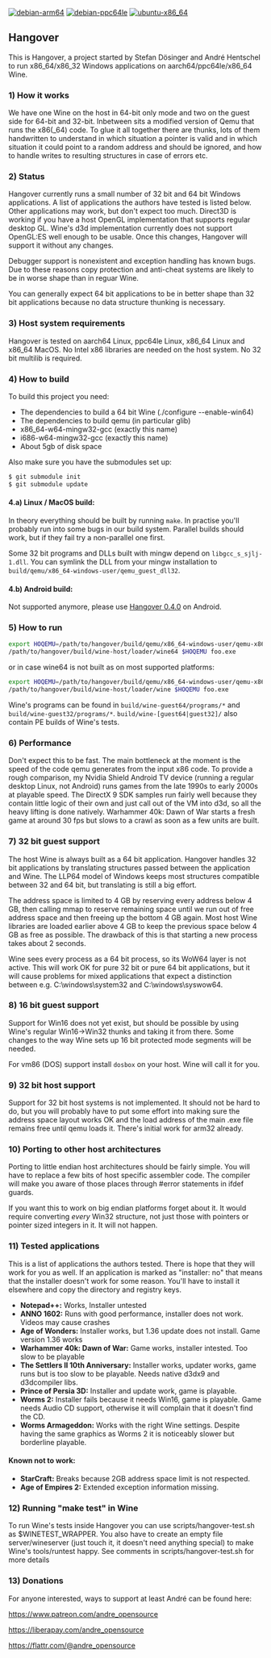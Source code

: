 [![debian-arm64](https://github.com/AndreRH/hangover/workflows/debian-arm64/badge.svg)](https://github.com/AndreRH/hangover/actions?query=workflow%3Adebian-arm64)
[![debian-ppc64le](https://github.com/AndreRH/hangover/workflows/debian-ppc64le/badge.svg)](https://github.com/AndreRH/hangover/actions?query=workflow%3Adebian-ppc64le)
[![ubuntu-x86_64](https://github.com/AndreRH/hangover/workflows/ubuntu-x86_64/badge.svg)](https://github.com/AndreRH/hangover/actions?query=workflow%3Aubuntu-x86_64)

## Hangover
This is Hangover, a project started by Stefan Dösinger and André Hentschel to run
x86_64/x86_32 Windows applications on aarch64/ppc64le/x86_64 Wine.

### 1) How it works
We have one Wine on the host in 64-bit only mode and two on the guest side for 64-bit and 32-bit.
Inbetween sits a modified version of Qemu that runs the x86(_64) code.
To glue it all together there are thunks, lots of them handwritten to understand in which situation
a pointer is valid and in which situation it could point to a random address and should be ignored,
and how to handle writes to resulting structures in case of errors etc.

### 2) Status
Hangover currently runs a small number of 32 bit and 64 bit Windows applications.
A list of applications the authors have tested is listed below. Other applications may work,
but don't expect too much. Direct3D is working if you have a host OpenGL implementation that
supports regular desktop GL. Wine's d3d implementation currently does not support OpenGL:ES well
enough to be usable. Once this changes, Hangover will support it without any changes.

Debugger support is nonexistent and exception handling has known bugs.
Due to these reasons copy protection and anti-cheat systems are likely
to be in worse shape than in reguar Wine.

You can generally expect 64 bit applications to be in better shape than 32 bit
applications because no data structure thunking is necessary.

### 3) Host system requirements
Hangover is tested on aarch64 Linux, ppc64le Linux, x86_64 Linux and x86_64 MacOS.
No Intel x86 libraries are needed on the host system. No 32 bit multilib is required.

### 4) How to build

To build this project you need:
- The dependencies to build a 64 bit Wine (./configure --enable-win64)
- The dependencies to build qemu (in particular glib)
- x86_64-w64-mingw32-gcc (exactly this name)
- i686-w64-mingw32-gcc (exactly this name)
- About 5gb of disk space

Also make sure you have the submodules set up:

```bash
$ git submodule init
$ git submodule update
```

#### 4.a) Linux / MacOS build:
In theory everything should be built by running `make`. In practise you'll probably run into some
bugs in our build system. Parallel builds should work, but if they fail try a non-parallel one first.

Some 32 bit programs and DLLs built with mingw depend on `libgcc_s_sjlj-1.dll`.
You can symlink the DLL from your mingw installation to `build/qemu/x86_64-windows-user/qemu_guest_dll32`.

#### 4.b) Android build:
Not supported anymore, please use [Hangover 0.4.0](https://github.com/AndreRH/hangover/releases/tag/hangover-0.4.0) on Android.

### 5) How to run

```bash
export HOQEMU=/path/to/hangover/build/qemu/x86_64-windows-user/qemu-x86_64.exe.so
/path/to/hangover/build/wine-host/loader/wine64 $HOQEMU foo.exe
```
or in case wine64 is not built as on most supported platforms:
```bash
export HOQEMU=/path/to/hangover/build/qemu/x86_64-windows-user/qemu-x86_64.exe.so
/path/to/hangover/build/wine-host/loader/wine $HOQEMU foo.exe
```

Wine's programs can be found in `build/wine-guest64/programs/*` and `build/wine-guest32/programs/*`.
`build/wine-[guest64|guest32]/` also contain PE builds of Wine's tests.

### 6) Performance
Don't expect this to be fast. The main bottleneck at the moment is the speed of the code qemu
generates from the input x86 code. To provide a rough comparison, my Nvidia Shield Android TV
device (running a regular desktop Linux, not Android) runs games from the late 1990s to early
2000s at playable speed. The DirectX 9 SDK samples run fairly well because they contain little
logic of their own and just call out of the VM into d3d, so all the heavy lifting is done natively.
Warhammer 40k: Dawn of War starts a fresh game at around 30 fps but slows to a crawl as soon as
a few units are built.

### 7) 32 bit guest support
The host Wine is always built as a 64 bit application. Hangover handles 32 bit applications by
translating structures passed between the application and Wine. The LLP64 model of Windows keeps
most structures compatible between 32 and 64 bit, but translating is still a big effort.

The address space is limited to 4 GB by reserving every address below 4 GB, then calling mmap to
reserve remaining space until we run out of free address space and then freeing up the bottom 4 GB
again. Most host Wine libraries are loaded earlier above 4 GB to keep the previous space below 4 GB
as free as possible. The drawback of this is that starting a new process takes about 2 seconds.

Wine sees every process as a 64 bit process, so its WoW64 layer is not active. This will work OK for
pure 32 bit or pure 64 bit applications, but it will cause problems for mixed applications that
expect a distinction between e.g. C:\windows\system32 and C:\windows\syswow64.

### 8) 16 bit guest support
Support for Win16 does not yet exist, but should be possible by using Wine's regular Win16->Win32
thunks and taking it from there. Some changes to the way Wine sets up 16 bit protected mode
segments will be needed.

For vm86 (DOS) support install `dosbox` on your host. Wine will call it for you.

### 9) 32 bit host support
Support for 32 bit host systems is not implemented. It should not be hard to do, but you will
probably have to put some effort into making sure the address space layout works OK and the load
address of the main .exe file remains free until qemu loads it. There's initial work for arm32
already.

### 10) Porting to other host architectures
Porting to little endian host architectures should be fairly simple. You will have to replace a
few bits of host specific assembler code. The compiler will make you aware of those places through
#error statements in ifdef guards.

If you want this to work on big endian platforms forget about it. It would require converting
*every* Win32 structure, not just those with pointers or pointer sized integers in it.
It will not happen.

### 11) Tested applications

This is a list of applications the authors tested. There is hope that they will work for you as well.
If an application is marked as "installer: no" that means that the installer doesn't work for some
reason. You'll have to install it elsewhere and copy the directory and registry keys.

- **Notepad++:** Works, Installer untested
- **ANNO 1602:** Runs with good performance, installer does not work. Videos may cause crashes
- **Age of Wonders:** Installer works, but 1.36 update does not install. Game version 1.36 works
- **Warhammer 40k: Dawn of War:** Game works, installer intested. Too slow to be playable
- **The Settlers II 10th Anniversary:** Installer works, updater works, game runs but is too slow to be playable. Needs native d3dx9 and d3dcompiler libs.
- **Prince of Persia 3D:** Installer and update work, game is playable.
- **Worms 2:** Installer fails because it needs Win16, game is playable. Game needs Audio CD support, otherwise it will complain that it doesn't find the CD.
- **Worms Armageddon:** Works with the right Wine settings. Despite having the same graphics as Worms 2 it is noticeably slower but borderline playable.

#### Known not to work:
- **StarCraft:** Breaks because 2GB address space limit is not respected.
- **Age of Empires 2:** Extended exception information missing.

### 12) Running "make test" in Wine
To run Wine's tests inside Hangover you can use scripts/hangover-test.sh as $WINETEST_WRAPPER. You
also have to create an empty file server/wineserver (just touch it, it doesn't need anything special)
to make Wine's tools/runtest happy. See comments in scripts/hangover-test.sh for more details


### 13) Donations

For anyone interested, ways to support at least André can be found here:

https://www.patreon.com/andre_opensource

https://liberapay.com/andre_opensource

https://flattr.com/@andre_opensource
